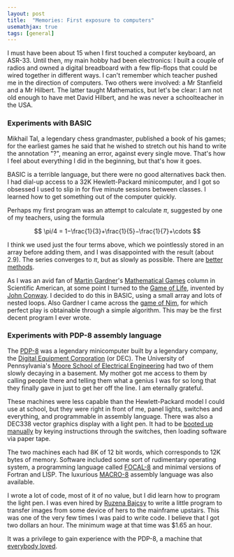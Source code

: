 ```yaml
---
layout: post
title:  "Memories: First exposure to computers"
usemathjax: true
tags: [general]
---
```


I must have been about 15 when I first touched a computer keyboard, an ASR-33.
Until then, my main hobby had been electronics: I built a couple of radios
and owned a digital breadboard with a few flip-flops that could be
wired together in different ways.
I can't remember which teacher pushed me in the direction of computers.
Two others were involved: a Mr Stanfield and a Mr Hilbert.
The latter taught Mathematics, but let's be clear: I am not old enough
to have met David Hilbert, and he was never a schoolteacher in the USA.

### Experiments with BASIC

Mikhail Tal, a legendary chess grandmaster, published a book of his games;
for the earliest games he said that he wished to stretch out his hand
to write the annotation "?", meaning an error, against every single move.
That's how I feel about everything I did in the beginning, but that's how it goes.

BASIC is a terrible language, but there were no good alternatives back then.
I had dial-up access to a 32K Hewlett-Packard minicomputer, and I got so obsessed
I used to slip in for five minute sessions between classes. I learned how
to get something out of the computer quickly.

Perhaps my first program was an attempt to calculate $\pi$, 
suggested by one of my teachers, using the formula

$$ \pi/4 = 1−\frac{1}{3}+\frac{1}{5}−\frac{1}{7}+\cdots $$

I think we used just the four terms above, which we pointlessly stored in an array before adding them, and I was disappointed with the result (about 2.9).
The series converges to $\pi$, but as slowly as possible.
There are [better methods](https://cloud.google.com/blog/products/compute/calculating-100-trillion-digits-of-pi-on-google-cloud).

As I was an avid fan of [Martin Gardner](https://martin-gardner.org)'s 
[Mathematical Games](https://blogs.scientificamerican.com/guest-blog/the-top-10-martin-gardner-scientific-american-articles/) column
in Scientific American, at some point I turned to 
the [Game of Life](https://conwaylife.com), 
invented by [John Conway](https://royalsocietypublishing.org/doi/10.1098/rsbm.2021.0034).
I decided to do this in BASIC, using a small array and lots of nested loops.
Also Gardner I came across the [game of Nim](https://en.wikipedia.org/wiki/Nim),
for which perfect play is obtainable through a simple algorithm. This may be
the first decent program I ever wrote.

### Experiments with PDP-8 assembly language

The [PDP-8](https://www.pdp8online.com) was a legendary minicomputer built by a legendary company,
the [Digital Equipment Corporation](https://digital.com/digital-equipment-corporation/) (or DEC).
The University of Pennsylvania's [Moore School of Electrical Engineering](https://www.facilities.upenn.edu/maps/locations/moore-school-building)
had two of them slowly decaying in a basement. My mother got me access to them
by calling people there and telling them what a genius I was for so long that
they finally gave in just to get her off the line.
I am eternally grateful.

These machines were less capable than the Hewlett-Packard model I could use at school,
but they were right in front of me, panel lights, switches and everything,
and programmable in assembly language.
There was also a DEC338 vector graphics display with a light pen.
It had to be [booted up manually](https://bigdanzblog.wordpress.com/2014/06/17/simh-pdp-8-manually-loading-the-rim-loader-the-binary-loader-and-an-application-from-paper-tape/) by keying instructions through the switches,
then loading software via paper tape.

The two machines each had 8K of 12 bit words, which corresponds to 12K bytes of memory.
Software included some sort of rudimentary operating system, 
a programming language called [FOCAL-8](https://homepage.divms.uiowa.edu/~jones/pdp8/focal/)
and minimal versions of Fortran and LISP.
The luxurious [MACRO-8](https://www.grc.com/pdp-8/docs/macro-8_programming_manual.pdf)
assembly language was also available. 

I wrote a lot of code, most of it of no value,
but I did learn how to program the light pen.
I was even hired by [Ruzena Bajcsy](https://www2.eecs.berkeley.edu/Faculty/Homepages/bajcsy.html) to write a little program to transfer images
from some device of hers to the mainframe upstairs.
This was one of the very few times I was paid to write code.
I believe that I got two dollars an hour. The minimum wage at that time was $1.65 an hour. 

It was a privilege to gain experience with the PDP-8, a machine that [everybody loved](http://homepage.cs.uiowa.edu/~dwjones/pdp8/). 
